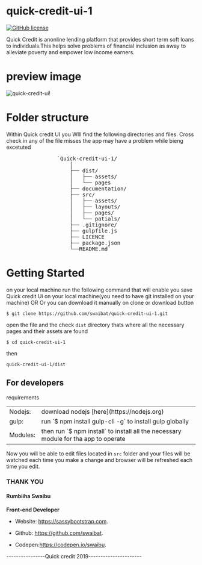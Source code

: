 # quick-credit-ui-1

[![GitHub license](https://img.shields.io/badge/license-MIT-blue.svg)](https://github.com/swaibat/sassadminlite/blob/master/LICENSE)

Quick Credit is anonline lending platform that provides short term soft loans to individuals.This helps solve problems of financial inclusion as away to alleviate poverty and empower low income earners.
# preview image
![quick-credit-ui!](https://sassybootstrap.com/external/quick%20credit%20preview1%20copy.png "quick-credit-ui")

# Folder structure

Within Quick credit UI you WIll find the following directories and files. Cross check in any of the file misses the app may have a problem while bieng excetuted

<pre>                `Quick-credit-ui-1/
                    │
                    ├── dist/
                    │   ├── assets/
                    │   └── pages
                    ├── documentation/
                    ├── src/
                    │   ├── assets/
                    │   ├── layouts/
                    │   ├── pages/
                    │   └── patials/
                    ├── .gitignore/
                    ├── gulpfile.js
                    ├── LICENCE
                    ├── package.json
                    └──README.md` 
</pre>

# Getting Started

on your local machine run the following command that will enable you save Quick credit Ui on your local machine(you need to have git installed on your machine) OR Or you can download it manually on clone or download button

`$ git clone https://github.com/swaibat/quick-credit-ui-1.git`

open the file and the check `dist` directory thats where all the necessary pages and their assets are found

`$ cd quick-credit-ui-1`

then

`quick-credit-ui-1/dist`

## For developers

requirements

<table>

<tbody>

<tr>

<td>Nodejs:</td>

<td>download nodejs [here](https://nodejs.org)</td>

</tr>

<tr>

<td>gulp:</td>

<td>run `$ npm install gulp-cli -g` to install gulp globally</td>

</tr>

<tr>

<td>Modules:</td>

<td>then run `$ npm install` to install all the necessary module for tha app to operate</td>

</tr>

</tbody>

</table>

Now you will be able to edit files located in `src` folder and your files will be watched each time you make a change and browser will be refreshed each time you edit.

### THANK YOU

#### Rumbiiha Swaibu

**Front-end Developer** 
- Website: https://sassybootstrap.com.

- Github: https://github.com/swaibat.

- Codepen:https://codepen.io/swaibu.

----------------Quick credit 2019----------------------
